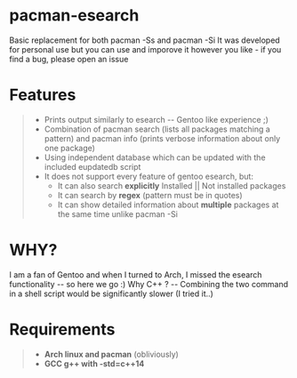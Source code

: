 # pacman-esearch

Basic replacement for both pacman -Ss and pacman -Si
It was developed for personal use but you can use and imporove it however you like - if you find a bug, please open an issue

# Features

> - Prints output similarly to esearch -- Gentoo like experience ;)
> - Combination of pacman search (lists all packages matching a pattern) and pacman info (prints verbose information about only one package)
> - Using independent database which can be updated with the included eupdatedb script
> - It does not support every feature of gentoo esearch, but:
>   - It can also search **explicitly** Installed || Not installed packages
>   - It can search by **regex** (pattern must be in quotes)
>   - It can show detailed information about **multiple** packages at the same time unlike pacman -Si

# WHY?

I am a fan of Gentoo and when I turned to Arch, I missed the esearch functionality -- so here we go :)
Why C++ ? -- Combining the two command in a shell script would be significantly slower (I tried it..)

# Requirements
> - **Arch linux and pacman** (obliviously)
> - **GCC g++ with -std=c++14**
